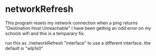 # networkRefresh
This program resets my network connection when a ping returns "Destination Host Unreachable"
I have been getting an odd error on my schools wifi and this is a temparary fix.

run this as ./networkRefresh "interface" to use a different interface. the default is "wlp1s0"
